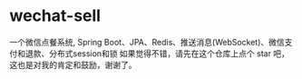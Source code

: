 # wechat-sell
一个微信点餐系统, Spring Boot、JPA、Redis、推送消息(WebSocket)、微信支付和退款、分布式session和锁
如果觉得不错，请先在这个仓库上点个 star 吧，这也是对我的肯定和鼓励，谢谢了。
